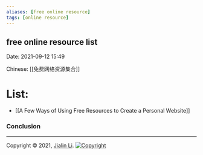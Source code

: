 ```yaml
---
aliases: [free online resource]
tags: [online resource]
---
```

## free online resource list
Date:  2021-09-12 15:49

Chinese: [[免费网络资源集合]]

# List:
- [[A Few Ways of Using Free Resources to Create a Personal Website]]





### Conclusion


---
Copyright © 2021, [Jialin Li](https://github.com/keyskull).  [![Copyright](https://i.creativecommons.org/l/by-nc/4.0/80x15.png)](/LICENSE)